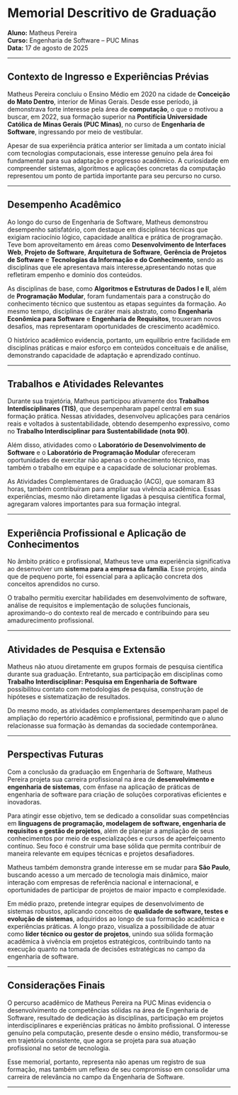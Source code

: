 # Memorial Descritivo de Graduação  
**Aluno:** Matheus Pereira  
**Curso:** Engenharia de Software – PUC Minas  
**Data:** 17 de agosto de 2025  

---

## Contexto de Ingresso e Experiências Prévias  

Matheus Pereira concluiu o Ensino Médio em 2020 na cidade de **Conceição do Mato Dentro**, interior de Minas Gerais. Desde esse período, já demonstrava forte interesse pela área de **computação**, o que o motivou a buscar, em 2022, sua formação superior na **Pontifícia Universidade Católica de Minas Gerais (PUC Minas)**, no curso de **Engenharia de Software**, ingressando por meio de vestibular.  

Apesar de sua experiência prática anterior ser limitada a um contato inicial com tecnologias computacionais, esse interesse genuíno pela área foi fundamental para sua adaptação e progresso acadêmico. A curiosidade em compreender sistemas, algoritmos e aplicações concretas da computação representou um ponto de partida importante para seu percurso no curso.

---

## Desempenho Acadêmico  

Ao longo do curso de Engenharia de Software, Matheus demonstrou desempenho satisfatório, com destaque em disciplinas técnicas que exigiam raciocínio lógico, capacidade analítica e prática de programação. Teve bom aproveitamento em áreas como **Desenvolvimento de Interfaces Web**, **Projeto de Software**, **Arquitetura de Software**, **Gerência de Projetos de Software** e **Tecnologias da Informação e do Conhecimento**, sendo as disciplinas que ele apresentava mais interesse,apresentando notas que refletiram empenho e domínio dos conteúdos.  

As disciplinas de base, como **Algoritmos e Estruturas de Dados I e II**, além de **Programação Modular**, foram fundamentais para a construção do conhecimento técnico que sustentou as etapas seguintes da formação. Ao mesmo tempo, disciplinas de caráter mais abstrato, como **Engenharia Econômica para Software** e **Engenharia de Requisitos**, trouxeram novos desafios, mas representaram oportunidades de crescimento acadêmico.  

O histórico acadêmico evidencia, portanto, um equilíbrio entre facilidade em disciplinas práticas e maior esforço em conteúdos conceituais e de análise, demonstrando capacidade de adaptação e aprendizado contínuo.  

---

## Trabalhos e Atividades Relevantes  

Durante sua trajetória, Matheus participou ativamente dos **Trabalhos Interdisciplinares (TIS)**, que desempenharam papel central em sua formação prática. Nessas atividades, desenvolveu aplicações para cenários reais e voltados à sustentabilidade, obtendo desempenho expressivo, como no **Trabalho Interdisciplinar para Sustentabilidade (nota 90)**.  

Além disso, atividades como o **Laboratório de Desenvolvimento de Software** e o **Laboratório de Programação Modular** ofereceram oportunidades de exercitar não apenas o conhecimento técnico, mas também o trabalho em equipe e a capacidade de solucionar problemas.  

As Atividades Complementares de Graduação (ACG), que somaram 83 horas, também contribuíram para ampliar sua vivência acadêmica. Essas experiências, mesmo não diretamente ligadas à pesquisa científica formal, agregaram valores importantes para sua formação integral.  

---

## Experiência Profissional e Aplicação de Conhecimentos  

No âmbito prático e profissional, Matheus teve uma experiência significativa ao desenvolver um **sistema para a empresa da família**. Esse projeto, ainda que de pequeno porte, foi essencial para a aplicação concreta dos conceitos aprendidos no curso.  

O trabalho permitiu exercitar habilidades em desenvolvimento de software, análise de requisitos e implementação de soluções funcionais, aproximando-o do contexto real de mercado e contribuindo para seu amadurecimento profissional.  

---

## Atividades de Pesquisa e Extensão  

Matheus não atuou diretamente em grupos formais de pesquisa científica durante sua graduação. Entretanto, sua participação em disciplinas como **Trabalho Interdisciplinar: Pesquisa em Engenharia de Software** possibilitou contato com metodologias de pesquisa, construção de hipóteses e sistematização de resultados.  

Do mesmo modo, as atividades complementares desempenharam papel de ampliação do repertório acadêmico e profissional, permitindo que o aluno relacionasse sua formação às demandas da sociedade contemporânea.  

---
  

## Perspectivas Futuras

Com a conclusão da graduação em Engenharia de Software, Matheus Pereira projeta sua carreira profissional na área de **desenvolvimento e engenharia de sistemas**, com ênfase na aplicação de práticas de engenharia de software para criação de soluções corporativas eficientes e inovadoras.  

Para atingir esse objetivo, tem se dedicado a consolidar suas competências em **linguagens de programação, modelagem de software, engenharia de requisitos e gestão de projetos**, além de planejar a ampliação de seus conhecimentos por meio de especializações e cursos de aperfeiçoamento contínuo. Seu foco é construir uma base sólida que permita contribuir de maneira relevante em equipes técnicas e projetos desafiadores.  

Matheus também demonstra grande interesse em se mudar para **São Paulo**, buscando acesso a um mercado de tecnologia mais dinâmico, maior interação com empresas de referência nacional e internacional, e oportunidades de participar de projetos de maior impacto e complexidade.  

Em médio prazo, pretende integrar equipes de desenvolvimento de sistemas robustos, aplicando conceitos de **qualidade de software, testes e evolução de sistemas**, adquiridos ao longo de sua formação acadêmica e experiências práticas. A longo prazo, visualiza a possibilidade de atuar como **líder técnico ou gestor de projetos**, unindo sua sólida formação acadêmica à vivência em projetos estratégicos, contribuindo tanto na execução quanto na tomada de decisões estratégicas no campo da engenharia de software.
  

---

## Considerações Finais  

O percurso acadêmico de Matheus Pereira na PUC Minas evidencia o desenvolvimento de competências sólidas na área de Engenharia de Software, resultado de dedicação às disciplinas, participação em projetos interdisciplinares e experiências práticas no âmbito profissional. O interesse genuíno pela computação, presente desde o ensino médio, transformou-se em trajetória consistente, que agora se projeta para sua atuação profissional no setor de tecnologia.  

Esse memorial, portanto, representa não apenas um registro de sua formação, mas também um reflexo de seu compromisso em consolidar uma carreira de relevância no campo da Engenharia de Software.  

---
